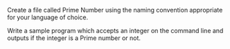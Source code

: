 Create a file called Prime Number using the naming
convention appropriate for your language of choice.

Write a sample program which accepts an integer on the command line
and outputs if the integer is a Prime number or not.
